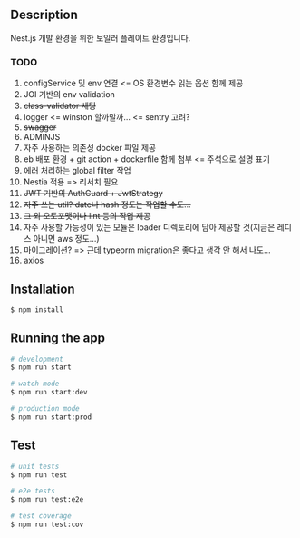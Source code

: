 ## Description

Nest.js 개발 환경을 위한 보일러 플레이트 환경입니다.

### TODO
1. configService 및 env 연결 <= OS 환경변수 읽는 옵션 함께 제공
2. JOI 기반의 env validation
3. ~~class-validator 세팅~~
4. logger <= winston 할까말까... <= sentry 고려?
5. ~~swagger~~
6. ADMINJS
7. 자주 사용하는 의존성 docker 파일 제공
8. eb 배포 환경 + git action + dockerfile 함께 첨부 <= 주석으로 설명 표기
9. 에러 처리하는 global filter 작업
9. Nestia 적용 => 리서치 필요
10. ~~JWT 기반의 AuthGuard + JwtStrategy~~
11. ~~자주 쓰는 util? date나 hash 정도는 작업할 수도...~~
12. ~~그 외 오토포맷이나 lint 등의 작업 제공~~
13. 자주 사용할 가능성이 있는 모듈은 loader 디렉토리에 담아 제공할 것(지금은 레디스 아니면 aws 정도...)
14. 마이그레이션? => 근데 typeorm migration은 좋다고 생각 안 해서 나도...
15. axios




## Installation

```bash
$ npm install
```

## Running the app

```bash
# development
$ npm run start

# watch mode
$ npm run start:dev

# production mode
$ npm run start:prod
```

## Test

```bash
# unit tests
$ npm run test

# e2e tests
$ npm run test:e2e

# test coverage
$ npm run test:cov
```

